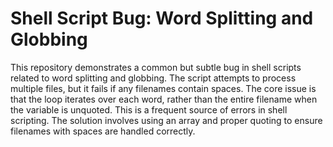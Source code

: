 # Shell Script Bug: Word Splitting and Globbing

This repository demonstrates a common but subtle bug in shell scripts related to word splitting and globbing. The script attempts to process multiple files, but it fails if any filenames contain spaces.  The core issue is that the loop iterates over each word, rather than the entire filename when the variable is unquoted.  This is a frequent source of errors in shell scripting. The solution involves using an array and proper quoting to ensure filenames with spaces are handled correctly. 
